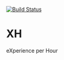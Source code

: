 [![Build Status](https://travis-ci.org/opussf/XH.svg?branch=master)](https://travis-ci.org/opussf/XH)

# XH
eXperience per Hour
